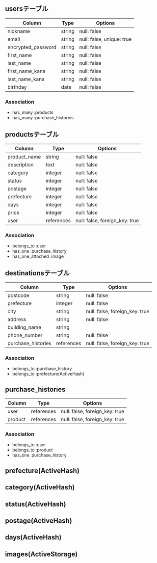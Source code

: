 ## usersテーブル

| Column             | Type   | Options                   |
| ------------------ | -------| ------------------------- |
| nickname           | string | null: false               |
| email              | string | null: false, unique: true |
| encrypted_password | string | null: false               |
| first_name         | string | null: false               |
| last_name          | string | null: false               |
| first_name_kana    | string | null: false               |
| last_name_kana     | string | null: false               |
| birthday           | date   | null: false               |

### Association
- has_many :products
- has_many :purchase_histories



## productsテーブル

| Column         | Type       | Options                        |
| -------------- | -------    | ------------------------------ |
| product_name   | string     | null: false                    |
| description    | text       | null: false                    |
| category       | integer    | null: false                    |
| status         | integer    | null: false                    |
| postage        | integer    | null: false                    |
| prefecture     | integer    | null: false                    |
| days           | integer    | null: false                    |
| price          | integer    | null: false                    |
| user           | references | null: false, foreign_key: true |


### Association
- belongs_to :user
- has_one :purchase_history
- has_one_attached :image



## destinationsテーブル

| Column                      | Type       | Options                        |
| --------------------------- | -------    | ------------------------------ |
| postcode                    | string     | null: false                    |
| prefecture                  | integer    | null: false                    |
| city                        | string     | null: false, foreign_key: true |
| address                     | string     | null: false                    |
| building_name               | string     |                                |
| phone_number                | string     | null: false                    |
| purchase_histories          | references | null: false, foreign_key: true |


### Association
- belongs_to :purchase_history
- belongs_to :prefecture(ActiveHash)


## purchase_histories
| Column     | Type       | Options                        |
| ---------- | ---------- | ------------------------------ |
| user       | references | null: false, foreign_key: true |
| product    | references | null: false, foreign_key: true |

### Association
- belongs_to :user
- belongs_to :product
- has_one :purchase_history




## prefecture(ActiveHash)
## category(ActiveHash)
## status(ActiveHash)
## postage(ActiveHash)
## days(ActiveHash)
## images(ActiveStorage)







